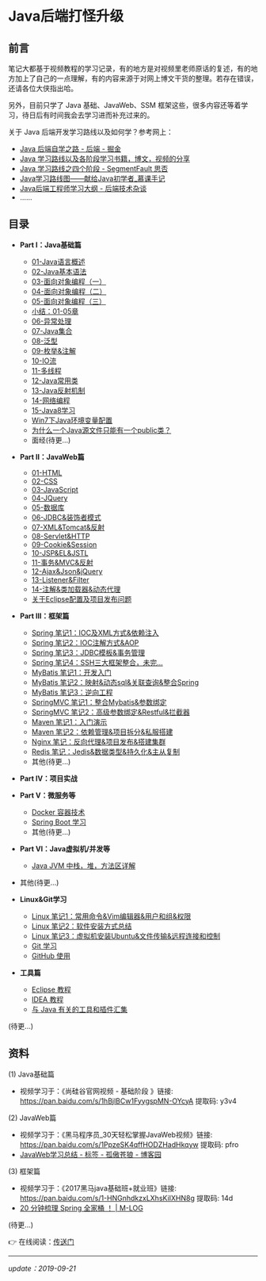 # Java后端打怪升级

## 前言

笔记大都基于视频教程的学习记录，有的地方是对视频里老师原话的复述，有的地方加上了自己的一点理解，有的内容来源于对网上博文干货的整理。若存在错误，还请各位大侠指出哈。

另外，目前只学了 Java 基础、JavaWeb、SSM 框架这些，很多内容还等着学习，待日后有时间我会去学习进而补充过来的。

关于 Java 后端开发学习路线以及如何学？参考网上：

- [Java 后端自学之路 - 后端 - 掘金](https://juejin.im/entry/5a7a9a13f265da4e865a578c)
- [Java 学习路线以及各阶段学习书籍，博文，视频的分享](https://www.cnblogs.com/dantefung/p/4883741.html)
- [Java 学习路线之四个阶段 - SegmentFault 思否](https://segmentfault.com/a/1190000014933213)
- [Java学习路线图——献给Java初学者_慕课手记](https://www.imooc.com/article/21820)
- [Java后端工程师学习大纲 - 后端技术杂谈](http://www.rowkey.me/blog/2016/06/27/java-backend-study/?hmsr=toutiao.io&utm_medium=toutiao.io&utm_source=toutiao.io)
- ……



## 目录

- **Part Ⅰ：Java基础篇**
  - [01-Java语言概述](ch1/01-Java语言概述.md)
  - [02-Java基本语法](ch1/02-Java基本语法.md)
  - [03-面向对象编程（一）](ch1/03-面向对象编程（一）.md)
  - [04-面向对象编程（二）](ch1/04-面向对象编程（二）.md)
  - [05-面向对象编程（三）](ch1/05-面向对象编程（三）.md)
  - [小结：01-05章](ch1/06-小结：01-05章.md)
  - [06-异常处理](ch1/06-异常处理.md)
  - [07-Java集合](ch1/07-Java集合.md)
  - [08-泛型](ch1/08-泛型.md)
  - [09-枚举&注解](ch1/09-枚举&注解.md)
  - [10-IO流](ch1/10-IO流.md)
  - [11-多线程](ch1/11-多线程.md)
  - [12-Java常用类](ch1/12-Java常用类.md)
  - [13-Java反射机制](ch1/13-Java反射机制.md)
  - [14-网络编程](ch1/14-网络编程.md)
  - [15-Java8学习](ch1/15-Java8学习.md)
  - [Win7下Java环境变量配置](./others/Win7下Java环境变量配置.md)
  - [为什么一个Java源文件只能有一个public类？](./others/为什么一个Java源文件只能有一个public类？.md)
  - 面经(待更…)


- **Part Ⅱ：JavaWeb篇**
  - [01-HTML](ch2/01-HTML.md)
  - [02-CSS](ch2/02-CSS.md)
  - [03-JavaScript](ch2/03-JavaScript.md)
  - [04-JQuery](ch2/04-JQuery.md)
  - [05-数据库](ch2/05-数据库.md)
  - [06-JDBC&装饰者模式](ch2/06-JDBC&装饰者模式.md)
  - [07-XML&Tomcat&反射](ch2/07-XML&Tomcat&反射.md)
  - [08-Servlet&HTTP](ch2/08-Servlet&HTTP.md)
  - [09-Cookie&Session](ch2/09-Cookie&Session.md)
  - [10-JSP&EL&JSTL](ch2/10-JSP&EL&JSTL.md)
  - [11-事务&MVC&反射](ch2/11-事务&MVC&反射.md)
  - [12-Ajax&Json&jQuery](ch2/12-Ajax&Json&jQuery.md)
  - [13-Listener&Filter](ch2/13-Listener&Filter.md)
  - [14-注解&类加载器&动态代理](ch2/14-注解&类加载器&动态代理.md)
  - [关于Eclipse配置及项目发布问题](ch2/关于Eclipse配置及项目发布问题.md)


- **Part Ⅲ：框架篇**
  - [Spring 笔记1：IOC及XML方式&依赖注入](ch3/01-Spring笔记1：IOC及XML方式&依赖注入.md)
  - [Spring 笔记2：IOC注解方式&AOP](ch3/02-Spring笔记2：IOC注解方式&AOP.md)
  - [Spring 笔记3：JDBC模板&事务管理](ch3/03-Spring笔记3：JDBC模板&事务管理.md)
  - [Spring 笔记4：SSH三大框架整合，未完...](ch3/04-Spring笔记4：SSH三大框架整合，未完....md)
  - [MyBatis 笔记1：开发入门](ch3/05-MyBatis笔记1：开发入门.md)
  - [MyBatis 笔记2：映射&动态sql&关联查询&整合Spring](ch3/06-MyBatis笔记2：映射&动态sql&关联查询&整合Spring.md)
  - [MyBatis 笔记3：逆向工程](ch3/07-Mybatis笔记3：逆向工程.md)
  - [SpringMVC 笔记1：整合Mybatis&参数绑定](ch3/08-SpringMVC笔记1：整合Mybatis&参数绑定.md)
  - [SpringMVC 笔记2：高级参数绑定&Restful&拦截器](ch3/09-SpringMVC笔记2：高级参数绑定&Restful&拦截器.md)
  - [Maven 笔记1：入门演示](./ch3/10-Maven笔记1：入门演示.md)
  - [Maven 笔记2：依赖管理&项目拆分&私服搭建](./ch3/11-Maven笔记2：依赖管理&项目拆分&私服搭建.md)
  - [Nginx 笔记：反向代理&项目发布&搭建集群](./ch3/12-Nginx笔记：反向代理&项目发布&搭建集群.md)
  - [Redis 笔记：Jedis&数据类型&持久化&主从复制](./ch3/13-Redis笔记：Jedis&数据类型&持久化&主从复制.md)
  - 其他(待更…)


- **Part Ⅳ：项目实战**


- **Part Ⅴ：微服务等**

  - [Docker 容器技术](./ch5/Docker学习.md)
  - [Spring Boot 学习](./ch5/SpringBoot学习.md)
  - 其他(待更...)


- **Part VI：Java虚拟机/并发等**
  - [Java JVM 中栈，堆，方法区详解](./ch6/Java中栈，堆，方法区详解.md)
- 其他(待更...)
  
- **Linux&Git学习**
  - [Linux 笔记1：常用命令&Vim编辑器&用户和组&权限](Linux-Git/01-Linux笔记1：常用命令&Vim编辑器&用户和组&权限.md)
  - [Linux 笔记2：软件安装方式总结](Linux-Git/02-Linux笔记2：软件安装方式总结.md)
  - [Linux 笔记3：虚拟机安装Ubuntu&文件传输&远程连接和控制](Linux-Git/03-Linux笔记3：虚拟机安装Ubuntu&文件传输&远程连接和控制.md)
  - [Git 学习](Linux-Git/04-Git学习.md)
  - [GitHub 使用](Linux-Git/05-GitHub使用.md)


- **工具篇**
  - [Eclipse 教程](./tools/Eclipse.md)
  - [IDEA 教程](./tools/IDEA.md)
  - [与 Java 有关的工具和插件汇集](./tools/与Java有关的工具和插件.md)

(待更...)

## 资料

(1) Java基础篇

- 视频学习于：《尚硅谷官网视频 - 基础阶段 》链接: https://pan.baidu.com/s/1hBjlBCw1FyygspMN-OYcyA 提取码: y3v4

(2) JavaWeb篇 

- 视频学习于：《黑马程序员_30天轻松掌握JavaWeb视频》链接: https://pan.baidu.com/s/1PpzeSK4qffHODZHadHkqyw 提取码: pfro
- [JavaWeb学习总结 - 标签 - 孤傲苍狼 - 博客园](<https://www.cnblogs.com/xdp-gacl/tag/JavaWeb%E5%AD%A6%E4%B9%A0%E6%80%BB%E7%BB%93/default.html?page=3>) 

(3) 框架篇

- 视频学习于：《2017黑马java基础班+就业班》链接: https://pan.baidu.com/s/1-HNGnhdkzxLXhsKiIXHN8g 提取码: 14d
- [20 分钟梳理 Spring 全家桶 ！ | M-LOG](<https://mlog.club/article/5978>)

(待更...)



:point_right: 在线阅读：[传送门](https://javaee.strivebo.com)



---

*update：2019-09-21* 